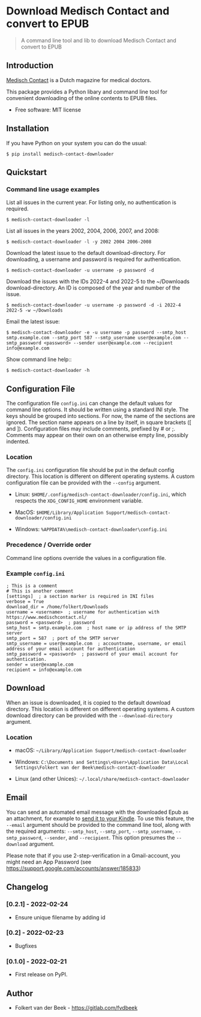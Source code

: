 # Download Medisch Contact and convert to EPUB

> A command line tool and lib to download Medisch Contact and convert to EPUB

## Introduction

[Medisch Contact](https://www.medischcontact.nl/) is a Dutch magazine for medical doctors.

This package provides a Python libary and command line tool for convenient downloading of the online contents to EPUB files.

* Free software: MIT license


## Installation

If you have Python on your system you can do the usual:

    $ pip install medisch-contact-downloader


## Quickstart

### Command line usage examples

List all issues in the current year. For listing only, no authentication is required.

    $ medisch-contact-downloader -l

List all issues in the years 2002, 2004, 2006, 2007, and 2008:

    $ medisch-contact-downloader -l -y 2002 2004 2006-2008

Download the latest issue to the default download-directory. For downloading, a username and password is required for authentication.

    $ medisch-contact-downloader -u username -p password -d


Download the issues with the IDs 2022-4 and 2022-5 to the ~/Downloads download-directory. An ID is composed of the year and number of the issue.

    $ medisch-contact-downloader -u username -p password -d -i 2022-4 2022-5 -w ~/Downloads

Email the latest issue:

    $ medisch-contact-downloader -e -u username -p password --smtp_host smtp.example.com --smtp_port 587 --smtp_username user@example.com --smtp_password <password> --sender user@example.com --recipient info@example.com

Show command line help::

    $ medisch-contact-downloader -h


## Configuration File

The configuration file `config.ini` can change the default values for command line options. It should be written using a standard INI style. The keys should be grouped into sections. For now, the name of the sections are ignored. The section name appears on a line by itself, in square brackets ([ and ]). Configuration files may include comments, prefixed by # or ;. Comments may appear on their own on an otherwise empty line, possibly indented.


### Location

The `config.ini` configuration file should be put in the default config directory. This location is different on different operating systems. A custom configuration file can be provided with the `--config` argument.

* Linux: `$HOME/.config/medisch-contact-downloader/config.ini`, which respects the `XDG_CONFIG_HOME` environment variable.

* MacOS: `$HOME/Library/Application Support/medisch-contact-downloader/config.ini`

* Windows: `%APPDATA%\medisch-contact-downloader\config.ini`


### Precedence / Override order

Command line options override the values in a configuration file.

### Example `config.ini`

```
; This is a comment
# This is another comment
[settings]  ; a section marker is required in INI files
verbose = True
download_dir = /home/folkert/Downloads
username = <username>  ; username for authentication with https://www.medischcontact.nl/
password = <password>  ; password
smtp_host = smtp.example.com  ; host name or ip address of the SMTP server
smtp_port = 587  ; port of the SMTP server
smtp_username = user@example.com  ; accountname, username, or email address of your email account for authentication
smtp_password = <password>  ; password of your email account for authentication.
sender = user@example.com
recipient = info@example.com
```


## Download

When an issue is downloaded, it is copied to the default download directory. This location is different on different operating systems. A custom download directory can be provided with the `--download-directory` argument.

### Location
* macOS: `~/Library/Application Support/medisch-contact-downloader`

* Windows: `C:\Documents and Settings\<User>\Application Data\Local Settings\Folkert van der Beek\medisch-contact-downloader`

* Linux (and other Unices): `~/.local/share/medisch-contact-downloader`


## Email

You can send an automated email message with the downloaded Epub as an attachment, for example to [send it to your Kindle](https://www.amazon.com/gp/sendtokindle/email). To use this feature, the `--email` argument should be provided to the command line tool, along with the required arguments: `--smtp_host`, `--smtp_port`, `--smtp_username`, `--smtp_password`, `--sender`, and `--recipient`. This option presumes the `--download` argument.

Please note that if you use 2-step-verification in a Gmail-account, you might need an App Password (see https://support.google.com/accounts/answer/185833)


## Changelog

### [0.2.1] - 2022-02-24
- Ensure unique filename by adding id

### [0.2] - 2022-02-23
-  Bugfixes

### [0.1.0] - 2022-02-21
-  First release on PyPI.


## Author
- Folkert van der Beek - https://gitlab.com/fvdbeek
